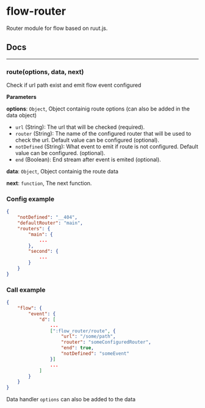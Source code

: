 # flow-router
Router module for flow based on ruut.js.

## Docs
* * *

### route(options, data, next) 

Check if url path exist and emit flow event configured

**Parameters**

**options**: `Object`, Object containig route options (can also be added in the data object)

 - `url` (String):  The url that will be checked (required).
 - `router` (String):  The name of the configured router that will be used to check the url. Default value can be configured (optional).
 - `notDefined` (String):  What event to emit if route is not configured. Default value can be configured. (optional).
 - `end` (Boolean):  End stream after event is emited (optional).

**data**: `Object`, Object containig the route data

**next**: `function`, The next function.

### Config example

```JSON
{
    "notDefined": "__404",
    "defaultRouter": "main",
    "routers": {
        "main": {
            ...
        },
        "second": {
            ...
        }
    }
}
```

### Call example

```JSON
{
    "flow": {
        "event": {
            "d": [
                ...
                [":flow_router/route", {
                    "url": "/some/path",
                    "router": "someConfiguredRouter",
                    "end": true,
                    "notDefined": "someEvent"
                }]
                ...
            ]
        }
    }
}
```

Data handler `options` can also be added to the data